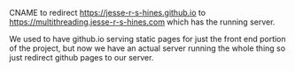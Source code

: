 CNAME to redirect https://jesse-r-s-hines.github.io to https://multithreading.jesse-r-s-hines.com which has the running server.

We used to have github.io serving static pages for just the front end portion of the project, but now we have an actual server running the whole thing so just redirect github pages to our server.
